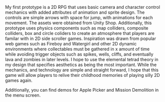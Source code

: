 My first prototype is a 2D RPG that uses basic camera and character control mechanics with added attributes of animation and sprite design. The controls are simple arrows with space for jump, with animations for each movement. The assets were obtained from Unity Shop. Additionally, this prototype uses physics components such as map colliders, composite colliders, box and circle coliders to create an atmosphere that players are familar with in 2D side scroller games. Inspiration was drawn from popular web games such as Fireboy and Watergirl and other 2D dynamic environments where collectables must be gathered in x amount of time while avoiding trigger objects such as spikes, wells, cliffs, and eventually lava and zombies in later levels. 
I hope to use the elemental tetrad theory in my design that specifies aesthetics as being the most important. While the mechanics, and technology are simple and straight forward, I hope that this game will allow players to relive their childhood memories of playing silly 2D games again.

Additionally, you can find demos for Apple Picker and Mission Demolition in the menu screen. 
